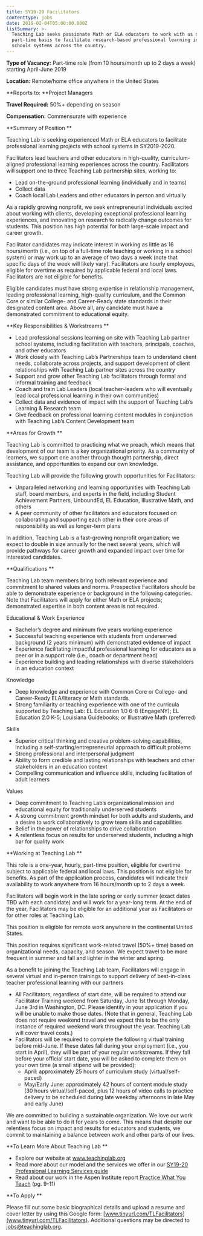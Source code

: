```yaml
---
title: SY19-20 Facilitators
contenttype: jobs
date: 2019-02-04T05:00:00.000Z
listSummary: >-
  Teaching Lab seeks passionate Math or ELA educators to work with us on a
  part-time basis to facilitate research-based professional learning in diverse
  schools systems across the country.
---
```

**Type of Vacancy:** Part-time role (from 10 hours/month up to 2 days a week) starting April-June 2019  

**Location:** Remote/home office anywhere in the United States

**Reports to: **Project Managers 

**Travel Required:** 50%+ depending on season

**Compensation:** Commensurate with experience 

**Summary of Position**

Teaching Lab is seeking experienced Math or ELA educators to facilitate professional learning projects with school systems in SY2019-2020. 

Facilitators lead teachers and other educators in high-quality, curriculum-aligned professional learning experiences across the country. Facilitators will support one to three Teaching Lab partnership sites, working to:

* Lead on-the-ground professional learning (individually and in teams)
* Collect data
* Coach local Lab Leaders and other educators in person and virtually

As a rapidly growing nonprofit, we seek entrepreneurial individuals excited about working with clients, developing exceptional professional learning experiences, and innovating on research to radically change outcomes for students. This position has high potential for both large-scale impact and career growth.

Facilitator candidates may indicate interest in working as little as 16 hours/month (i.e., on top of a full-time role teaching or working in a school system) or may work up to an average of two days a week (note that specific days of the week will likely vary). Facilitators are hourly employees, eligible for overtime as required by applicable federal and local laws. Facilitators are not eligible for benefits. 

Eligible candidates must have strong expertise in relationship management, leading professional learning, high-quality curriculum, and the Common Core or similar College- and Career-Ready state standards in their designated content area. Above all, any candidate must have a demonstrated commitment to educational equity.

**Key Responsibilities & Workstreams**

* Lead professional sessions learning on site with Teaching Lab partner school systems, including facilitation with teachers, principals, coaches, and other educators
* Work closely with Teaching Lab’s Partnerships team to understand client needs, collaborate across projects, and support development of client relationships with Teaching Lab partner sites across the country
* Support and grow other Teaching Lab facilitators through formal and informal training and feedback
* Coach and train Lab Leaders (local teacher-leaders who will eventually lead local professional learning in their own communities)
* Collect data and evidence of impact with the support of Teaching Lab’s Learning & Research team
* Give feedback on professional learning content modules in conjunction with Teaching Lab’s Content Development team

**Areas for Growth **

Teaching Lab is committed to practicing what we preach, which means that development of our team is a key organizational priority. As a community of learners, we support one another through thought partnership, direct assistance, and opportunities to expand our own knowledge. 

Teaching Lab will provide the following growth opportunities for Facilitators:

* Unparalleled networking and learning opportunities with Teaching Lab staff, board members, and experts in the field, including Student Achievement Partners, UnboundEd, EL Education, Illustrative Math, and others
* A peer community of other facilitators and educators focused on collaborating and supporting each other in their core areas of responsibility as well as longer-term plans 

In addition, Teaching Lab is a fast-growing nonprofit organization; we expect to double in size annually for the next several years, which will provide pathways for career growth and expanded impact over time for interested candidates.  

**Qualifications**

Teaching Lab team members bring both relevant experience and commitment to shared values and norms. Prospective Facilitators should be able to demonstrate experience or background in the following categories. Note that Facilitators will apply for either Math or ELA projects; demonstrated expertise in both content areas is not required.

Educational & Work Experience

* Bachelor’s degree and minimum five years working experience 
* Successful teaching experience with students from underserved background (2 years minimum) with demonstrated evidence of impact
* Experience facilitating impactful professional learning for educators as a peer or in a support role (i.e., coach or department head)
* Experience building and leading relationships with diverse stakeholders in an education context

Knowledge 

* Deep knowledge and experience with Common Core or College- and Career-Ready ELA/literacy or Math standards
* Strong familiarity or teaching experience with one of the curricula supported by Teaching Lab: EL Education 1.0 6-8 (EngageNY); EL Education 2.0 K-5; Louisiana Guidebooks; or Illustrative Math (preferred)

Skills

* Superior critical thinking and creative problem-solving capabilities, including a self-starting/entrepreneurial approach to difficult problems
* Strong professional and interpersonal judgment 
* Ability to form credible and lasting relationships with teachers and other stakeholders in an education context 
* Compelling communication and influence skills, including facilitation of adult learners 

Values

* Deep commitment to Teaching Lab’s organizational mission and educational equity for traditionally underserved students
* A strong commitment growth mindset for both adults and students, and a desire to work collaboratively to grow team skills and capabilities 
* Belief in the power of relationships to drive collaboration
* A relentless focus on results for underserved students, including a high bar for quality work

**Working at Teaching Lab **

This role is a one-year, hourly, part-time position, eligible for overtime subject to applicable federal and local laws. This position is not eligible for benefits. As part of the application process, candidates will indicate their availability to work anywhere from 16 hours/month up to 2 days a week.

Facilitators will begin work in the late spring or early summer (exact dates TBD with each candidate) and will work for a year-long term. At the end of the year, Facilitators may be eligible for an additional year as Facilitators or for other roles at Teaching Lab. 

This position is eligible for remote work anywhere in the continental United States. 

This position requires significant work-related travel (50%+ time) based on organizational needs, capacity, and season. We expect travel to be more frequent in summer and fall and lighter in the winter and spring. 

As a benefit to joining the Teaching Lab team, Facilitators will engage in several virtual and in-person trainings to support delivery of best-in-class teacher professional learning with our partners

* All Facilitators, regardless of start date, will be required to attend our Facilitator Training weekend from Saturday, June 1st through Monday, June 3rd in Washington, DC. Please identify in your application if you will be unable to make those dates. (Note that in general, Teaching Lab does not require weekend travel and we expect this to be the only instance of required weekend work throughout the year. Teaching Lab will cover travel costs.)
* Facilitators will be required to complete the following virtual training before mid-June. If these dates fall during your employment (i.e., you start in April), they will be part of your regular workstreams. If they fall before your official start date, you will be asked to complete them on your own time (a small stipend will be provided):
  * April: approximately 25 hours of curriculum study (virtual/self-paced)
  * May/Early June: approximately 42 hours of content module study (30 hours virtual/self-paced, plus 12 hours of video calls to practice delivery to be scheduled during late weekday afternoons in late May and early June)

We are committed to building a sustainable organization. We love our work and want to be able to do it for years to come. This means that despite our relentless focus on impact and results for educators and students, we commit to maintaining a balance between work and other parts of our lives.

**To Learn More About Teaching Lab **

* Explore our website at [www.teachinglab.org](www.teachinglab.org)
* Read more about our model and the services we offer in our [SY19-20 Professional Learning Services guide](https://www.dropbox.com/s/tbolveueiy4kbbg/SY19-20%20Teaching%20Lab%20Professional%20Learning%20Services.pdf?dl=0)
* Read about our work in the Aspen Institute report [Practice What You Teach](chrome-extension://oemmndcbldboiebfnladdacbdfmadadm/https://assets.aspeninstitute.org/content/uploads/2017/04/Practice-What-You-Teach.pdf) (pg. 9-11)

**To Apply**

Please fill out some basic biographical details and upload a resume and cover letter by using this Google form: [www.tinyurl.com/TLFacilitators](www.tinyurl.com/TLFacilitators). Additional questions may be directed to [jobs@teachinglab.org](jobs@teachinglab.org).

